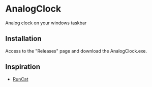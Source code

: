 # AnalogClock

Analog clock on your windows taskbar

## Installation

Access to the "Releases" page and download the AnalogClock.exe.

## Inspiration

- [RunCat](https://github.com/Kyome22/RunCat_for_windows/)
